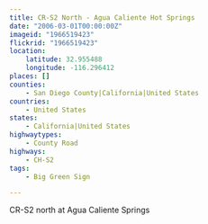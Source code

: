 ```yaml
---
title: CR-S2 North - Agua Caliente Hot Springs
date: "2006-03-01T00:00:00Z"
imageid: "1966519423"
flickrid: "1966519423"
location:
    latitude: 32.955488
    longitude: -116.296412
places: []
counties:
    - San Diego County|California|United States
countries:
    - United States
states:
    - California|United States
highwaytypes:
    - County Road
highways:
    - CH-S2
tags:
    - Big Green Sign

---
```

CR-S2 north at Agua Caliente Springs